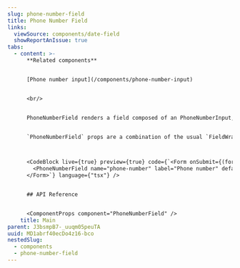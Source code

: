 ```yaml
---
slug: phone-number-field
title: Phone Number Field
links:
  viewSource: components/date-field
  showReportAnIssue: true
tabs:
  - content: >-
      **Related components**


      [Phone number input](/components/phone-number-input)


      <br/>


      PhoneNumberField renders a field composed of an PhoneNumberInput, a Label and a InlineMessage. It is the preferred way to render a form field for phone numbers.


      `PhoneNumberField` props are a combination of the usual `FieldWrapper` props (`name`, `label`, `hideLabel`, `description` etc.), all the props from `PhoneNumberInput` which is passes down, as well as a copy prop to set an appropriately translated error message for invalid phone numbers like so `{copy: {validation_invalid_phone_number: 'Your error message' }}`



      <CodeBlock live={true} preview={true} code={`<Form onSubmit={(formData)=>console.log(formData)}>
        <PhoneNumberField name="phone-number" label="Phone number" defaultValue='020 4586 7744' />
      </Form>`} language={"tsx"} />


      ## API Reference


      <ComponentProps component="PhoneNumberField" />
    title: Main
parent: J3bsmpB7-_uuqm05peuTA
uuid: MD1abrf40ecDo4z16-bco
nestedSlug:
  - components
  - phone-number-field
---
```

